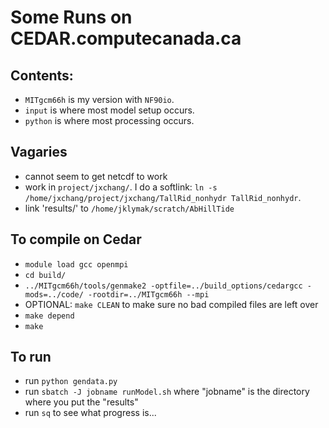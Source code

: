 # Some Runs on CEDAR.computecanada.ca

## Contents:

  - `MITgcm66h` is my version with `NF90io`.
  - `input` is where most model setup occurs.
  - `python` is where most processing occurs.

## Vagaries

  - cannot seem to get netcdf to work
  - work in `project/jxchang/`.  I do a softlink: `ln -s /home/jxchang/project/jxchang/TallRid_nonhydr TallRid_nonhydr`.  
  - link 'results/' to `/home/jklymak/scratch/AbHillTide`

## To compile on Cedar

  - `module load gcc openmpi`
  - `cd build/`
  - `../MITgcm66h/tools/genmake2 -optfile=../build_options/cedargcc -mods=../code/ -rootdir=../MITgcm66h --mpi`
  - OPTIONAL: `make CLEAN` to make sure no bad compiled files are left over
  - `make depend`
  - `make`

## To run

  - run `python gendata.py`
  - run `sbatch -J jobname runModel.sh` where "jobname" is the directory where you put the "results"
  - run `sq` to see what progress is...
